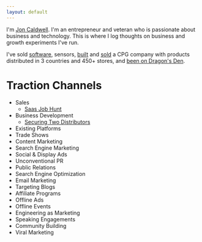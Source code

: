 ```yaml
---
layout: default
---
```

I'm [Jon Caldwell](https://www.linkedin.com/in/jonmcaldwell/). I'm an entrepreneur and veteran who is passionate about business and technology. This is where I log thoughts on business and growth experiments I've run.

I've sold [software](https://www.tractiontests.com/tests/saas-account-executive-job), sensors, [built](https://bncpet.com/) and [sold](http://www.globenewswire.com/news-release/2019/03/20/1757707/0/en/Dane-Creek-Capital-announces-the-acquisition-of-Bonnie-Clyde-Premium-Pet-Goods.html) a CPG company with products distributed in 3 countries and 450+ stores, and [been on Dragon's Den](https://www.cbc.ca/dragonsden/m_pitches/bonnie-clyde-pet-goods).

# Traction Channels

* Sales
  * [Saas Job Hunt](https://www.tractiontests.com/tests/saas-account-executive-job)
* Business Development
  * [Securing Two Distributors](https://www.tractiontests.com/tests/biz-dev-cpg-brand)
* Existing Platforms
* Trade Shows
* Content Marketing
* Search Engine Marketing
* Social & Display Ads
* Unconventional PR
* Public Relations
* Search Engine Optimization
* Email Marketing
* Targeting Blogs
* Affiliate Programs
* Offline Ads
* Offline Events
* Engineering as Marketing
* Speaking Engagements
* Community Building
* Viral Marketing

